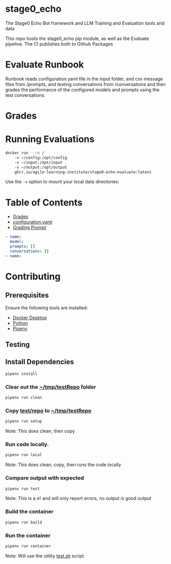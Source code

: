 # stage0_echo
The Stage0 Echo Bot framework and LLM Training and Evaluation tools and data

This repo hosts the stage0_echo pip module, as well as the Evaluate pipeline. The CI publishes both to Github Packages

# Evaluate Runbook
Runbook reads configuration.yaml file in the input folder, and csv message files from /prompts, and testing conversations from /conversations 
and then grades the performance of the configured models and prompts using the test conversations. 

# Grades

# Running Evaluations
```bash
docker run --rm /
    -v ~/config:/opt/config
    -v ~/input:/opt/input
    -v ~/output:/opt/output
    ghcr.io/agile-learning-institute/stage0-echo-evaluate:latest
```
Use the `-v` option to mount your local data directories:

# Table of Contents
- [Grades]() 
- [configuration.yaml]()
- [Grading Prompt]()

```yaml
- name:
  model:
  prompts: []
  conversations: []
- name:
```

# Contributing

## Prerequisites

Ensure the following tools are installed:
- [Docker Desktop](https://www.docker.com/products/docker-desktop/)
- [Python](https://www.python.org/downloads/)
- [Pipenv](https://pipenv.pypa.io/en/latest/installation.html)

## Testing

## Install Dependencies
```bash
pipenv install
```

### Clear out the [~/tmp/testRepo](~/tmp.testRepo) folder
```bash
pipenv run clean
```

### Copy [test/repo](./test/repo/) to [~/tmp/testRepo](~/tmp.testRepo)
```bash
pipenv run setup
```
Note: This does clean, then copy

### Run code locally.
```bash
pipenv run local
```
Note: This does clean, copy, then runs the code locally

### Compare output with expected
```bash
pipenv run test
```
Note: This is a ``df`` and will only report errors, no output is good output

### Build the container
```bash
pipenv run build
```

### Run the container
```bash
pipenv run container
```
Note: Will use the utility [test.sh](./.stage0_template/test.sh) script.

